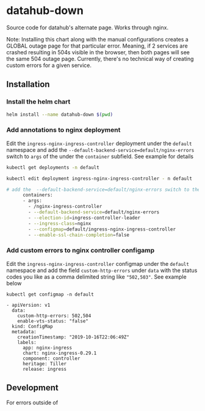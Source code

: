 # datahub-down

Source code for datahub's alternate page. Works through nginx.

Note: Installing this chart along with the manual configurations creates a GLOBAL outage page for that particular error. Meaning, if 2 services are crashed resulting in 504s visible in the browser, then both pages will see the same 504 outage page. Currently, there's no technical way of creating custom errors for a given service.

## Installation

### Install the helm chart

```bash
helm install --name datahub-down $(pwd)
```

### Add annotations to nginx deployment

Edit the `ingress-nginx-ingress-controller` deployment under the `default` namespace and add the `--default-backend-service=default/nginx-errors` switch to `args` of the under the `container` subfield. See example for details

```bash
kubectl get deployments -n default

kubectl edit deployment ingress-nginx-ingress-controller - n default

# add the  --default-backend-service=default/nginx-errors switch to the container args
      containers:
      - args:
        - /nginx-ingress-controller
        - --default-backend-service=default/nginx-errors
        - --election-id=ingress-controller-leader
        - --ingress-class=nginx
        - --configmap=default/ingress-nginx-ingress-controller
        - --enable-ssl-chain-completion=false
```

### Add custom errors to nginx controller configamp

Edit the `ingress-nginx-ingress-controller` configmap under the `default` namespace and add the field `custom-http-errors` under `data` with the status codes you like as a comma delimited string like `"502,503"`. See example below

```
kubectl get configmap -n default

- apiVersion: v1
  data:
    custom-http-errors: 502,504
    enable-vts-status: "false"
  kind: ConfigMap
  metadata:
    creationTimestamp: "2019-10-16T22:06:49Z"
    labels:
      app: nginx-ingress
      chart: nginx-ingress-0.29.1
      component: controller
      heritage: Tiller
      release: ingress
```



## Development

For errors outside of